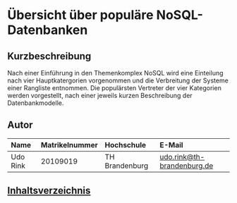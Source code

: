 # Übersicht über populäre NoSQL-Datenbanken

## Kurzbeschreibung

Nach einer Einführung in den Themenkomplex NoSQL wird eine Einteilung nach vier Hauptkatergorien vorgenommen und die Verbreitung der Systeme einer Rangliste entnommen. Die populärsten Vertreter der vier Kategorien werden vorgestellt, nach einer jeweils kurzen Beschreibung der  Datenbankmodelle.

## Autor

| Name          | Matrikelnummer | Hochschule | E-Mail                     |
|:--------------|:---------------|:-----------|:---------------------------|
|Udo Rink | 20109019      | TH Brandenburg   | udo.rink@th-brandenburg.de |

## [Inhaltsverzeichnis](./02_toc.md)




